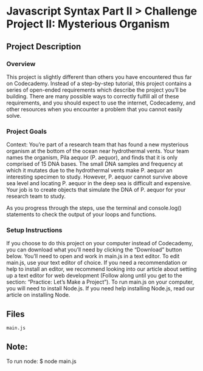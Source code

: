# Javascript Syntax Part II > Challenge Project II: Mysterious Organism
## Project Description
### Overview
This project is slightly different than others you have encountered thus far on 
Codecademy. Instead of a step-by-step tutorial, this project contains a series 
of open-ended requirements which describe the project you’ll be building. There 
are many possible ways to correctly fulfill all of these requirements, and you 
should expect to use the internet, Codecademy, and other resources when you 
encounter a problem that you cannot easily solve.

### Project Goals
Context: You’re part of a research team that has found a new mysterious organism
at the bottom of the ocean near hydrothermal vents. Your team names the organism,
Pila aequor (P. aequor), and finds that it is only comprised of 15 DNA bases. The
small DNA samples and frequency at which it mutates due to the hydrothermal vents
make P. aequor an interesting specimen to study. However, P. aequor cannot 
survive above sea level and locating P. aequor in the deep sea is difficult and 
expensive. Your job is to create objects that simulate the DNA of P. aequor for 
your research team to study.

As you progress through the steps, use the terminal and console.log() statements
to check the output of your loops and functions.

### Setup Instructions
If you choose to do this project on your computer instead of Codecademy, you can
download what you’ll need by clicking the “Download” button below. You’ll need to
open and work in main.js in a text editor. To edit main.js, use your text editor 
of choice. If you need a recommendation or help to install an editor, we 
recommend looking into our article about setting up a text editor for web 
development (Follow along until you get to the section: “Practice: Let’s Make a 
Project”). To run main.js on your computer, you will need to install Node.js. If
you need help installing Node.js, read our article on installing Node.

## Files
`main.js`

## Note:
To run node: $ node main.js